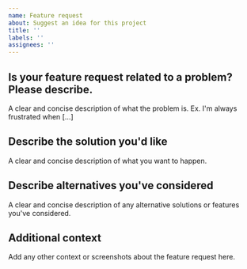 ```yaml
---
name: Feature request
about: Suggest an idea for this project
title: ''
labels: ''
assignees: ''
---
```

<!--
SPDX-FileCopyrightText: Copyright (c) 2025 Madison Nicole Goodwin https://github.com/NicoleDev021
SPDX-License-Identifier: CC-BY-4.0
-->
## Is your feature request related to a problem? Please describe.
A clear and concise description of what the problem is. Ex. I'm always frustrated when [...]

## Describe the solution you'd like
A clear and concise description of what you want to happen.

## Describe alternatives you've considered
A clear and concise description of any alternative solutions or features you've considered.

## Additional context
Add any other context or screenshots about the feature request here.
